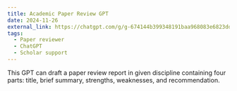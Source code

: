 ```yaml
---
title: Academic Paper Review GPT
date: 2024-11-26
external_link: https://chatgpt.com/g/g-674144b399348191baa968083e6823dd-academic-paper-review-gpt
tags:
  - Paper reviewer
  - ChatGPT
  - Scholar support
---
```


This GPT can draft a paper review report in given discipline containing four parts: title, brief summary, strengths, weaknesses, and recommendation.

<!--more-->
